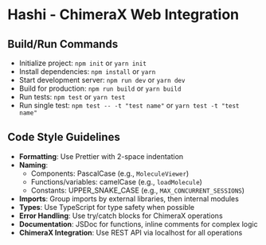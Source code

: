# Hashi - ChimeraX Web Integration

## Build/Run Commands
- Initialize project: `npm init` or `yarn init`
- Install dependencies: `npm install` or `yarn`
- Start development server: `npm run dev` or `yarn dev`
- Build for production: `npm run build` or `yarn build`
- Run tests: `npm test` or `yarn test`
- Run single test: `npm test -- -t "test name"` or `yarn test -t "test name"`

## Code Style Guidelines
- **Formatting**: Use Prettier with 2-space indentation
- **Naming**: 
  - Components: PascalCase (e.g., `MoleculeViewer`)
  - Functions/variables: camelCase (e.g., `loadMolecule`)
  - Constants: UPPER_SNAKE_CASE (e.g., `MAX_CONCURRENT_SESSIONS`)
- **Imports**: Group imports by external libraries, then internal modules
- **Types**: Use TypeScript for type safety when possible
- **Error Handling**: Use try/catch blocks for ChimeraX operations
- **Documentation**: JSDoc for functions, inline comments for complex logic
- **ChimeraX Integration**: Use REST API via localhost for all operations